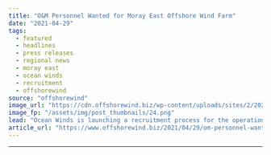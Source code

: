 ```yaml
---
title: "O&M Personnel Wanted for Moray East Offshore Wind Farm"
date: "2021-04-29"
tags: 
  - featured
  - headlines
  - press releases
  - regional news
  - moray east
  - ocean winds
  - recruitment
  - offshorewind
source: "offshorewind"
image_url: "https://cdn.offshorewind.biz/wp-content/uploads/sites/2/2021/04/29115027/OM-Personnel-Wanted-for-Moray-East.png"
image_fp: "/assets/img/post_thumbnails/24.png"
lead: "Ocean Winds is launching a recruitment process for the operations and maintenance of the"
article_url: "https://www.offshorewind.biz/2021/04/29/om-personnel-wanted-for-moray-east-offshore-wind-farm/"
---
```


---
